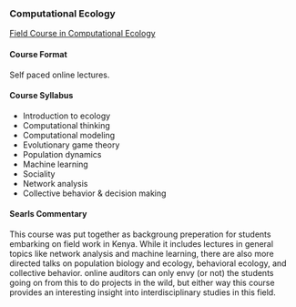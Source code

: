 ### Computational Ecology

[Field Course in Computational Ecology](https://www.youtube.com/user/ComputationalEcology/videos)  

#### Course Format

Self paced online lectures.

#### Course Syllabus
 
 * Introduction to ecology
 * Computational thinking
 * Computational modeling
 * Evolutionary game theory
 * Population dynamics
 * Machine learning
 * Sociality
 * Network analysis
 * Collective behavior & decision making

#### Searls Commentary

This course was put together as backgroung preperation for students embarking on field work in Kenya. While it includes lectures in general topics like network analysis and machine learning, there are also more directed talks on population biology and ecology, behavioral ecology, and collective behavior. online auditors can only envy (or not) the students going on from this to do projects in the wild, but either way this course provides an interesting insight into interdisciplinary studies in this field.